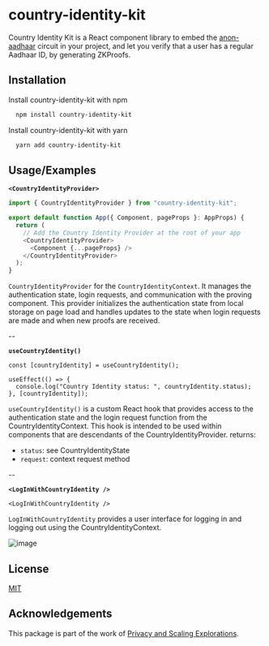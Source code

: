
# country-identity-kit

Country Identity Kit is a React component library to embed the [anon-aadhaar](https://github.com/privacy-scaling-explorations/anon-aadhaar) circuit in your project, and let you verify that a user has a regular Aadhaar ID, by generating ZKProofs.


## Installation

Install country-identity-kit with npm

```bash
  npm install country-identity-kit
```
Install country-identity-kit with yarn

```bash
  yarn add country-identity-kit
```    


## Usage/Examples

**`<CountryIdentityProvider>`**

```ts
import { CountryIdentityProvider } from "country-identity-kit";

export default function App({ Component, pageProps }: AppProps) {
  return (
    // Add the Country Identity Provider at the root of your app
    <CountryIdentityProvider>
      <Component {...pageProps} />
    </CountryIdentityProvider>
  );
}
```
`CountryIdentityProvider` for the `CountryIdentityContext`. It manages the authentication state, login requests, and communication with the proving component. This provider initializes the
authentication state from local storage on page load and handles updates to the state when login requests are made and when new proofs are received.

--

**`useCountryIdentity()`**

```tsx
const [countryIdentity] = useCountryIdentity();

useEffect(() => {
  console.log("Country Identity status: ", countryIdentity.status);
}, [countryIdentity]);
```
`useCountryIdentity()` is a custom React hook that provides access to the authentication state and the login request function from the CountryIdentityContext. This hook is intended to be used within components that are descendants of the CountryIdentityProvider.
returns:
- `status`: see CountryIdentityState
- `request`: context request method

--

**`<LogInWithCountryIdentity />`**

```tsx
<LogInWithCountryIdentity />
```

`LogInWithCountryIdentity` provides a user interface for logging in and logging out using the CountryIdentityContext. 

![image](https://github.com/Meyanis95/country-identity-kit/assets/67648863/2a67ba43-8538-44c3-9314-da74ee455f68)


## License

[MIT](https://choosealicense.com/licenses/mit/)


## Acknowledgements

This package is part of the work of [Privacy and Scaling Explorations](https://pse.dev/).

